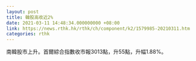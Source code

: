 ```yaml
---
layout: post
title: 韓股高收近2%
date: 2021-03-11 14:48:34.000000000 +08:00
link: https://news.rthk.hk/rthk/ch/component/k2/1579985-20210311.htm
categories: rthk
---
```


南韓股市上升。首爾綜合指數收市報3013點，升55點，升幅1.88%。
